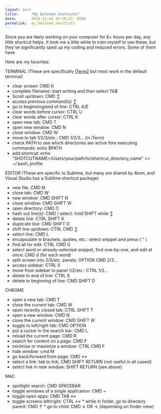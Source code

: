 ```yaml
---
layout: post
title:      "My beloved shortcuts"
date:       2018-11-28 19:56:22 -0500
permalink:  my_beloved_shortcuts
---
```



Since you are likely working on your computer for 8+ hours per day, any little shortcut helps. It took me a little while to train myself to use these, but they’ve significantly sped up my coding and reduced errors. Some of them have 

Here are my favorites:


TERMINAL 
(These are specifically [ITerm2](https://www.iterm2.com/downloads.html ) but most work in the default terminal)

* clear screen: CMD K                                                                                                                                                                                       
* complete filename: start writing and then select TAB                                                                                                                         
* Scroll up/down:  CMD ↕                                                                                                                                                                                    
* access previous command(s) ↕
* go to beginning/end of line: CTRL A/E                                                                                                                                                      
* clear words before cursor: CTRL U                                                                                                                                                            
* clear words after cursor: CTRL K                                                                                                                                                                 
* open new tab: CMD T                                                                                                                                                                                        
* open new window: CMD N                                                                                                                                                                           
* close window: CMD W                                                                                                                                                                                    
* move to tab 1/2/3/etc.: CMD 1/2/3... (in iTerm)
* check PATH to see which directories are active fore executing commands: echo $PATH
* add shortcut: echo "SHOTCUTNAME=/Users/your/path/to/shortcut_directory_name" >> ~/.bash_profile


EDITOR
(These are specific to Sublime, but many are shared by Atom, and Visual Studio has a Sublime shortcut package)

* new file: CMD N	                                                                                                                                                                        
* close tab: CMD W                                                                                                                                                                          
* new window: CMD SHIFT N                                                                                                                                                        
* close window: CMD SHIFT W                                                                                                                                                           
* open directory: CMD O                                                                                                                                                                      
* hash out line(s): CMD /                                                                                                                                                                                                    select:  hold SHIFT while ↕                                                                                                                                                           
* delete line: CTRL SHIFT K                                                                                                                                                                   
* duplicate line: CMD SHIFT D                                                                                                                                                       
* shift line up/down:  CTRL CMD ↕                                                                                                                                                    
* select line: CMD L                                                                                                                                                                             
* encapsulate w brackets, quotes, etc.:  select snippet  and press  { “ (                                                                                  
* find all for edit: CTRL CMD G                                                                                                                                                            
* select word or already-selected-snippet, find one-by-one, and edit at once: CMD d (for each word)                 
* split screen into 2/3/etc. panels: OPTION CMD 2/3…                                                                                                               
* access sidebar: CTRL 0                                                                                                                                                                     
* move from sidebar to panel 1/2/etc.: CTRL 1/2…                                                                                                                           
* delete to end of line: CTRL K                                                                                                                                                              
* delete to beginning of line: CMD SHIFT D                                                                                                                                       



CHROME

* open a new tab: CMD T                                                                                                                                                                        
* close the current tab: CMD W                                                                                                                                                  
* open recently closed tab: CTRL SHIFT T                                                                                                                               
* open a new window: CMD N                                                                                                                                                         
* close the current window: CMD SHIFT W                                                                                                                                
* toggle to left/right tab: CMD OPTION                                                                                                                                     
* put a cursor in the search bar: CMD L                                                                                                                                        
* reload the current page: CMD R                                                                                                                                               
* search for content on a page: CMD F                                                                                                                                        
* minimize or maximize a window: CTRL CMD F                                                                                                                                               
* hide window: cmd M                                                                                                                                                                           
* go back/forward from page: CMD ↔                                                                                                                                                                 
* select a link: tab to link, CMD SHIFT RETURN (not useful in all casesl)                                                                                                     
* select link in new window: SHIFT RETURN (see above)                                                                                                                                                                                                                             



MAC

* spotlight search: CMD SPACEBAR                                                                                                                                                   
* toggle windows of a single application: CMD ~                                                                                                                          
* toggle open apps: CMD TAB ↔                                                                                                                                                         
* toggle screens left/right: CTRL ↔                                                                                                                                                                            * while in finder, go to directory parent: CMD ↑                                                                                                                                                      * go to child: CMD ↓ OR → (depending on finder view)                                                                                                                   




